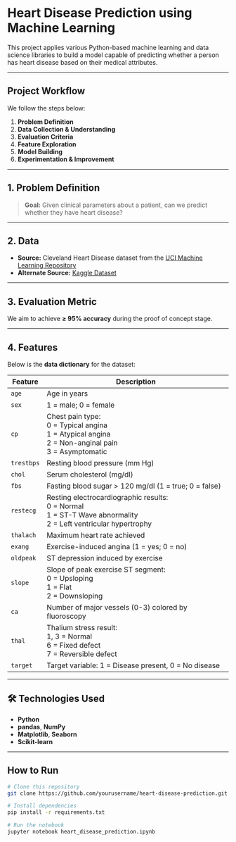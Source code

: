 # Heart Disease Prediction using Machine Learning

This project applies various Python-based machine learning and data science libraries to build a model capable of predicting whether a person has heart disease based on their medical attributes.

---

## Project Workflow
We follow the steps below:
1. **Problem Definition**  
2. **Data Collection & Understanding**  
3. **Evaluation Criteria**  
4. **Feature Exploration**  
5. **Model Building**  
6. **Experimentation & Improvement**  

---

## 1. Problem Definition
> **Goal:** Given clinical parameters about a patient, can we predict whether they have heart disease?  

---

## 2. Data
- **Source:** Cleveland Heart Disease dataset from the [UCI Machine Learning Repository](https://archive.ics.uci.edu/ml/datasets/heart+Disease)  
- **Alternate Source:** [Kaggle Dataset](https://www.kaggle.com/datasets/sumaiyatasmeem/heart-disease-classification-dataset)  

---

## 3. Evaluation Metric
We aim to achieve **≥ 95% accuracy** during the proof of concept stage.  

---

## 4. Features
Below is the **data dictionary** for the dataset:

| Feature   | Description |
|-----------|-------------|
| `age` | Age in years |
| `sex` | 1 = male; 0 = female |
| `cp` | Chest pain type:<br>0 = Typical angina<br>1 = Atypical angina<br>2 = Non-anginal pain<br>3 = Asymptomatic |
| `trestbps` | Resting blood pressure (mm Hg) |
| `chol` | Serum cholesterol (mg/dl) |
| `fbs` | Fasting blood sugar > 120 mg/dl (1 = true; 0 = false) |
| `restecg` | Resting electrocardiographic results:<br>0 = Normal<br>1 = ST-T Wave abnormality<br>2 = Left ventricular hypertrophy |
| `thalach` | Maximum heart rate achieved |
| `exang` | Exercise-induced angina (1 = yes; 0 = no) |
| `oldpeak` | ST depression induced by exercise |
| `slope` | Slope of peak exercise ST segment:<br>0 = Upsloping<br>1 = Flat<br>2 = Downsloping |
| `ca` | Number of major vessels (0-3) colored by fluoroscopy |
| `thal` | Thalium stress result:<br>1, 3 = Normal<br>6 = Fixed defect<br>7 = Reversible defect |
| `target` | Target variable: 1 = Disease present, 0 = No disease |

---

## 🛠 Technologies Used
- **Python**
- **pandas**, **NumPy**
- **Matplotlib**, **Seaborn**
- **Scikit-learn**

---

## How to Run
```bash
# Clone this repository
git clone https://github.com/yourusername/heart-disease-prediction.git

# Install dependencies
pip install -r requirements.txt

# Run the notebook
jupyter notebook heart_disease_prediction.ipynb
